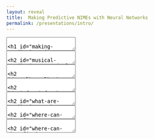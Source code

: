 ```yaml
---
layout: reveal
title:  Making Predictive NIMEs with Neural Networks
permalink: /presentations/intro/
---
```


<section data-markdown>
<textarea data-template>

# Making Predictive NIMEs with Neural Networks

Charles Martin - University of Oslo / Australian National University

![]({{site.baseurl}}/assets/logo-bar.png)

</textarea>
</section>
<section data-markdown>
<textarea data-template>

## Musical Predictions

![]({{site.baseurl}}/assets/intro/musical-performance-predictions.jpg)

</textarea>
</section>
<section class="talk-box" data-markdown data-background-color="#aef4e6">
<textarea data-template>

## talk

what kinds of predictions would you like a NIME to make?

</textarea>
</section>
<section class="info-box" data-markdown data-background-color="#b6daf2">
<textarea data-template>

## info

get your tools together

Now's the time to look at the [setup]() page
on [creativeprediction.xyz](https://creativeprediction.xyz).

This course works best with Python, Keras, and Jupyter on your computer, but you
can use (online) Google Colab Notebooks as well for most of the
examples.

</textarea>
</section>
<section data-markdown>
<textarea data-template>

## What are predictions?

![]({{site.baseurl}}/assets/intro/predictive-models-overview.png)

</textarea>
</section>
<section data-markdown>
<textarea data-template>

## Where can they fit into a NIME?

![]({{site.baseurl}}/assets/intro/interactive-music-model-rowe.png)

</textarea>
</section>
<section data-markdown>
<textarea data-template>

## Where can they fit into a performance?

![]({{site.baseurl}}/assets/intro/prediction-location.png)

</textarea>
</section>
